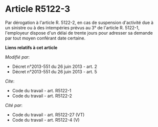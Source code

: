 # Article R5122-3

Par dérogation à l'article R. 5122-2, en cas de suspension d'activité due à un sinistre ou à des intempéries prévus au 3° de
l'article R. 5122-1, l'employeur dispose d'un délai de trente jours pour adresser sa demande par tout moyen conférant date
certaine.

**Liens relatifs à cet article**

_Modifié par_:

  - Décret n°2013-551 du 26 juin 2013 - art. 2
  - Décret n°2013-551 du 26 juin 2013 - art. 5

_Cite_:

  - Code du travail - art. R5122-1
  - Code du travail - art. R5122-2

_Cité par_:

  - Code du travail - art. R5122-27 (VT)
  - Code du travail - art. R5122-4 (V)
